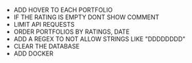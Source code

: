 - ADD HOVER TO EACH PORTFOLIO
- IF THE RATING IS EMPTY DONT SHOW COMMENT
- LIMIT API REQUESTS
- ORDER PORTFOLIOS BY RATINGS, DATE
- ADD A REGEX TO NOT ALLOW STRINGS LIKE "DDDDDDDD"
- CLEAR THE DATABASE
- ADD DOCKER 
